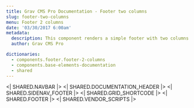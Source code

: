 ```yaml
---
title: Grav CMS Pro Documentation - Footer two columns
slug: footer-two-columns
menu: Footer 2 columns
date: '03/30/2017 6:00am'
metadata:
  description: This component renders a simple footer with two columns
  author: Grav CMS Pro

dictionaries:
  - components.footer.footer-2-columns
  - components.base-elements-documentation
  - shared
---
```


<| SHARED.NAVBAR |>
<| SHARED.DOCUMENTATION_HEADER |>
<| SHARED.SIDENAV_FOOTER |>
<| SHARED.GRID_SHORTCODE |>
<| SHARED.FOOTER |>
<| SHARED.VENDOR_SCRIPTS |>
